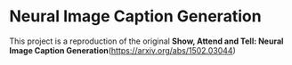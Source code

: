 # Neural Image Caption Generation
This project is a reproduction of the original **Show, Attend and Tell: Neural Image Caption Generation**(https://arxiv.org/abs/1502.03044)
